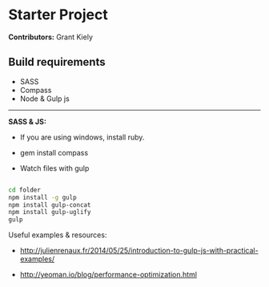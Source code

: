 Starter Project
=================

**Contributors:** Grant Kiely

Build requirements
----
* SASS
* Compass
* Node & Gulp js

------------
**SASS & JS:**

* If you are using windows, install ruby.
* gem install compass


* Watch files with gulp
```sh

cd folder
npm install -g gulp
npm install gulp-concat
npm install gulp-uglify
gulp
```

Useful examples & resources: 

* http://julienrenaux.fr/2014/05/25/introduction-to-gulp-js-with-practical-examples/

* http://yeoman.io/blog/performance-optimization.html